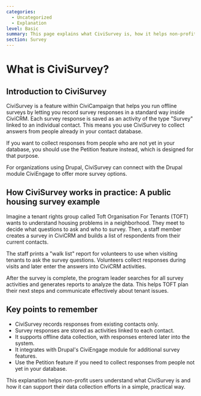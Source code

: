 ```yaml
---
categories:
  - Uncategorized
  - Explanation  
level: Basic  
summary: This page explains what CiviSurvey is, how it helps non-profit users collect and analyze survey data from existing contacts within CiviCRM, and illustrates its use with a practical example.  
section: Survey  
---
```


# What is CiviSurvey?

## Introduction to CiviSurvey

CiviSurvey is a feature within CiviCampaign that helps you run offline surveys by letting you record survey responses in a standard way inside CiviCRM. Each survey response is saved as an activity of the type "Survey" linked to an individual contact. This means you use CiviSurvey to collect answers from people already in your contact database.

If you want to collect responses from people who are not yet in your database, you should use the Petition feature instead, which is designed for that purpose.

For organizations using Drupal, CiviSurvey can connect with the Drupal module CiviEngage to offer more survey options.

## How CiviSurvey works in practice: A public housing survey example

Imagine a tenant rights group called Toft Organisation For Tenants (TOFT) wants to understand housing problems in a neighborhood. They meet to decide what questions to ask and who to survey. Then, a staff member creates a survey in CiviCRM and builds a list of respondents from their current contacts.

The staff prints a "walk list" report for volunteers to use when visiting tenants to ask the survey questions. Volunteers collect responses during visits and later enter the answers into CiviCRM activities.

After the survey is complete, the program leader searches for all survey activities and generates reports to analyze the data. This helps TOFT plan their next steps and communicate effectively about tenant issues.

## Key points to remember

- CiviSurvey records responses from existing contacts only.  
- Survey responses are stored as activities linked to each contact.  
- It supports offline data collection, with responses entered later into the system.  
- It integrates with Drupal's CiviEngage module for additional survey features.  
- Use the Petition feature if you need to collect responses from people not yet in your database.

This explanation helps non-profit users understand what CiviSurvey is and how it can support their data collection efforts in a simple, practical way.
